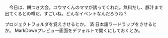 　今日は、餅つき大会。ユウマくんのママが誘ってくれた。無料だし、豚汁まで出てくるとの噂だ。すごいね。どんなイベントなんだろうね？

プロジェクトフォルダを覚えさせるとか。
済   日本語ワードラップをさせるとか。
MarkDownプレビュー画面をデフォルトで開くにしておくとか。
